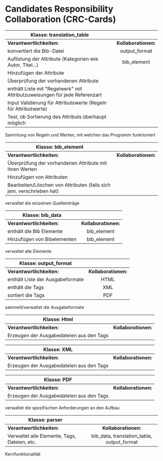 # Candidates Responsibility Collaboration (CRC-Cards)

| Klasse:  translation_table | |
| ------------- |:-------------:|
| **Verantwortlichkeiten:** | **Kollaborationen:** |
| konvertiert die Bib-Datei | output_format|
| Auflistung der Attribute (Kategorien wie Autor, Titel...)  |bib_element|
| Hinzufügen der Attribute  ||
| Überprüfung der vorhandenen Attribute ||
| enthält Liste mit "Regelwerk" mit Attributzuweisungen für jede Referenzart||
| Input Validierung für Attributswerte (Regeln für Attributwerte) | |
| Test, ob Sortierung des Attributs überhaupt möglich| |

Sammlung von Regeln und Werten, mit welchen das Programm funktioniert

| Klasse: bib_element| |
| ------------- |:-------------:|
| **Verantwortlichkeiten:** | **Kollaborationen:** |
| Überprüfung der vorhandenen Attribute mit ihren Werten  | |
| Hinzufügen von Attributen| |
| Bearbeiten/Löschen von Attributen (falls sich jem. verschrieben hat)||

verwaltet die einzelnen Quelleinträge

| Klasse: bib_data| |
| ------------- |:-------------:|
| **Verantwortlichkeiten:** | **Kollaborationen:** |
| enthält die Bib Elemente  | bib_element|
| Hinzufügen von Bibelementen| bib_element|

verwaltet alle Elemente

| Klasse: output_format| |
| ------------- |:-------------:|
| **Verantwortlichkeiten:** | **Kollaborationen:** |
| enthält Liste der Ausgabeformate  | HTML|
| enthält die Tags  | XML|
| sortiert die Tags  | PDF|

sammelt/verwaltet die Ausgabeformate

| Klasse: Html| |
| ------------- |:-------------:|
| **Verantwortlichkeiten:** | **Kollaborationen:** |
|  Erzeugen der Ausgabedateien aus den Tags| |

| Klasse: XML| |
| ------------- |:-------------:|
| **Verantwortlichkeiten:** | **Kollaborationen:** |
| Erzeugen der Ausgabedateien aus den Tags| |

| Klasse: PDF| |
| ------------- |:-------------:|
| **Verantwortlichkeiten:** | **Kollaborationen:** |
| Erzeugen der Ausgabedateien aus den Tags| |

verwaltet die spezifischen Anforderungen an den Aufbau

| Klasse: parser| |
| ------------- |:-------------:|
| **Verantwortlichkeiten:** | **Kollaborationen:** |
| Verwaltet alle Elemente, Tags, Dateien, etc.| bib_data, translation_table, output_format|

Kernfunktionalität
